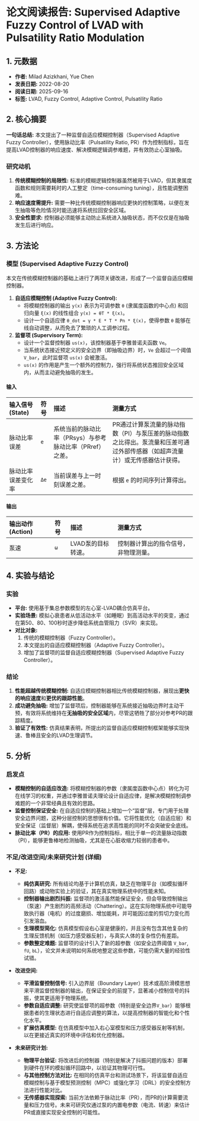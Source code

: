 # 论文阅读报告: Supervised Adaptive Fuzzy Control of LVAD with Pulsatility Ratio Modulation

## **1. 元数据**
- **作者:** Milad Azizkhani, Yue Chen
- **发表日期:** 2022-08-20
- **阅读日期:** 2025-09-16
- **标签:** LVAD, Fuzzy Control, Adaptive Control, Pulsatility Ratio

## **2. 核心摘要**
**一句话总结:**
本文提出了一种监督自适应模糊控制器（Supervised Adaptive Fuzzy Controller），使用脉动比率（Pulsatility Ratio, PR）作为控制指标，旨在提高LVAD控制器的响应速度、解决模糊逻辑调参难题，并有效防止心室抽吸。

### 研究动机
1.  **传统模糊控制的局限性:** 标准的模糊逻辑控制器虽然被用于LVAD，但其隶属度函数和规则需要耗时的人工整定（time-consuming tuning），且性能调整困难。
2.  **响应速度需提升:** 需要一种比传统模糊控制器响应更快的控制策略，以便在发生抽吸等危险情况时能迅速将系统拉回安全区域。
3.  **安全性要求:** 控制器必须能够主动防止系统进入抽吸状态，而不仅仅是在抽吸发生后进行响应。

## **3. 方法论**
### 模型 (Supervised Adaptive Fuzzy Control)
本文在传统模糊控制器的基础上进行了两项关键改进，形成了一个监督自适应模糊控制器。
1.  **自适应模糊控制 (Adaptive Fuzzy Control):**
    -   将模糊控制器的输出 `y(x)` 表示为可调参数 `θ` (隶属度函数的中心点) 和回归向量 `ξ(x)` 的线性组合 `y(x) = θT * ξ(x)`。
    -   设计一个自适应律 `θ_dot = γ * E * T * Pn * ξ(x)`，使得参数 `θ` 能够在线自动调整，从而免去了繁琐的人工调参过程。
2.  **监督项 (Supervisory Term):**
    -   设计一个监督控制器 `us(x)`，该控制器基于李雅普诺夫函数 `Ve`。
    -   当系统状态接近预定义的安全边界（即抽吸边界）时，`Ve` 会超过一个阈值 `V_bar`，此时监督项 `us(x)` 会被激活。
    -   `us(x)` 的作用是产生一个额外的控制力，强行将系统状态推回安全区域内，从而主动避免抽吸的发生。

#### 输入
| 输入信号 (State) | 符号 | 描述 | 测量方式 |
| :--- | :--- | :--- | :--- |
| 脉动比率误差 | `e` | 系统当前的脉动比率（PRsys）与参考脉动比率（PRref）之差。 | PR通过计算泵流量的脉动指数（PI）与泵压差的脉动指数之比得出。泵流量和压差可通过外部传感器（如超声流量计）或无传感器估计获得。 |
| 脉动比率误差变化率 | `Δe` | 当前误差与上一时刻误差之差。 | 根据 `e` 的时间序列计算得出。 |

#### 输出
| 输出动作 (Action) | 符号 | 描述 | 测量方式 |
| :--- | :--- | :--- | :--- |
| 泵速 | `ω` | LVAD泵的目标转速。 | 控制器计算出的指令信号，非物理测量。 |

## **4. 实验与结论**
### 实验
-   **平台:** 使用基于集总参数模型的左心室-LVAD耦合仿真平台。
-   **实验场景:** 模拟心衰患者从低活动水平（如睡眠）到高活动水平的突变，通过在第50、80、100秒时逐步降低系统血管阻力（SVR）来实现。
-   **对比对象:**
    1.  传统的模糊控制器（Fuzzy Controller）。
    2.  本文提出的自适应模糊控制器（Adaptive Fuzzy Controller）。
    3.  增加了监督项的监督自适应模糊控制器（Supervised Adaptive Fuzzy Controller）。

### 结论
1.  **性能超越传统模糊控制:** 自适应模糊控制器相比传统模糊控制器，展现出**更快的响应速度**和**更优的跟踪性能**。
2.  **成功避免抽吸:** 增加了监督项后，控制器能够在系统接近抽吸边界时主动干预，有效将系统维持在**无抽吸的安全区域**内，尽管这牺牲了部分对参考PR的跟踪精度。
3.  **验证了有效性:** 仿真结果表明，所提出的监督自适应模糊控制框架能够实现快速、鲁棒且安全的LVAD生理调节。

## **5. 分析**
### 启发点
- **模糊控制的自适应改造:** 将模糊控制器的参数（隶属度函数中心点）转化为可在线学习的权重，并通过李雅普诺夫理论设计自适应律，是解决模糊控制调参难题的一个非常经典且有效的思路。
- **监督控制保证安全:** 在自适应控制的基础上增加一个“监督”层，专门用于处理安全边界问题，这种分层控制的思想很有价值。它将性能优化（自适应层）和安全保证（监督层）解耦，使得系统在追求高性能的同时不会突破安全底线。
- **脉动比率（PR）的应用:** 使用PR作为控制指标，相比于单一的流量脉动指数（PI），能够更鲁棒地检测抽吸，尤其是在心脏收缩力较弱的患者中。

### 不足/改进空间/未来研究计划 (详细)
- **不足:**
    - **纯仿真研究:** 所有结论均基于计算机仿真，缺乏在物理平台（如模拟循环回路）或动物实验上的验证，其在真实物理系统中的性能未知。
    - **控制器输出剧烈抖振:** 监督项的激活虽然能保证安全，但会导致控制输出（泵速）产生剧烈的高频活动（Chattering）。这在实际物理系统中可能导致执行器（电机）的过度磨损、增加能耗，并可能因过度的剪切力变化而引发溶血。
    - **生理模型简化:** 仿真模型假设右心室是健康的，并且没有包含其他复杂的生理反馈机制（如压力感受器反射），与真实人体的复杂性仍有差距。
    - **参数整定难题:** 监督项的设计引入了新的超参数（如安全边界阈值 `V_bar`, `fU`, `bL`），论文并未说明如何系统地整定这些参数，可能仍需大量的经验性试错。

- **改进空间:**
    - **平滑监督控制信号:** 引入边界层（Boundary Layer）技术或高阶滑模思想来平滑监督控制器的输出，在保证安全的前提下，显著减小控制信号的抖振，使其更适用于物理系统。
    - **参数自适应调整:** 研究使监督项的超参数（特别是安全边界`V_bar`）能够根据患者的生理状态进行自适应调整的算法，以提高控制器的智能化和个性化水平。
    - **扩展仿真模型:** 在仿真模型中加入右心室模型和压力感受器反射等机制，以在更接近真实的环境中评估和优化控制器。

- **未来研究计划:**
    - **物理平台验证:** 将改进后的控制器（特别是解决了抖振问题的版本）部署到硬件在环的模拟循环回路中，以验证其物理可行性。
    - **与其他控制方法对比:** 在相同的仿真平台和测试场景下，将该监督自适应模糊控制与基于模型预测控制（MPC）或强化学习（DRL）的安全控制方法进行性能对比。
    - **无传感器实现探索:** 当前方法依赖于脉动比率（PR），而PR的计算需要流量和压力信号。未来可研究仅通过泵的内置电参数（电流、转速）来估计PR或直接实现安全控制的可能性。